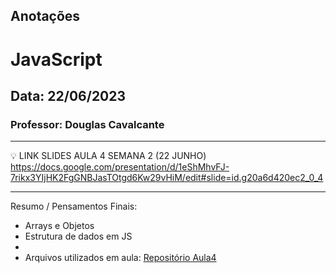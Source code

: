 ## Anotações

# JavaScript

## Data: 22/06/2023

### Professor: Douglas Cavalcante

---

💡 LINK SLIDES AULA 4 SEMANA 2 (22 JUNHO)
https://docs.google.com/presentation/d/1eShMhvFJ-7rikx3YIjHK2FgGNBJasTOtgd6Kw29vHiM/edit#slide=id.g20a6d420ec2_0_4

---

Resumo / Pensamentos Finais:

- Arrays e Objetos
- Estrutura de dados em JS
-
- Arquivos utilizados em aula: [Repositório Aula4](https://github.com/vdr3w/aulasdevinhouse/tree/main/semana2/aula4)
